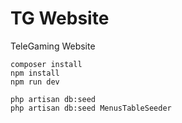 # TG Website

TeleGaming Website

```
composer install
npm install
npm run dev

php artisan db:seed
php artisan db:seed MenusTableSeeder
```
